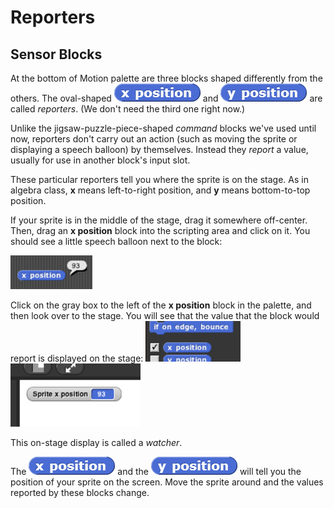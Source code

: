 # Reporters

## Sensor Blocks

 At the bottom of Motion palette are three blocks shaped differently from the others. The oval-shaped ![](../.gitbook/assets/image%20%2851%29.png) and ![](../.gitbook/assets/image%20%28208%29.png) are called _reporters_. \(We don't need the third one right now.\) 

Unlike the jigsaw-puzzle-piece-shaped _command_ blocks we've used until now, reporters don't carry out an action \(such as moving the sprite or displaying a speech balloon\) by themselves. Instead they _report_ a value, usually for use in another block's input slot.

These particular reporters tell you where the sprite is on the stage. As in algebra class, **x** means left-to-right position, and **y** means bottom-to-top position.

If your sprite is in the middle of the stage, drag it somewhere off-center. Then, drag an **x position** block into the scripting area and click on it. You should see a little speech balloon next to the block:

![](../.gitbook/assets/image%20%287%29.png)

Click on the gray box to the left of the **x position** block in the palette, and then look over to the stage. You will see that the value that the block would report is displayed on the stage: ![](../.gitbook/assets/image%20%28237%29.png) ![](../.gitbook/assets/image%20%28216%29.png) 

This on-stage display is called a _watcher_.

The ![](../.gitbook/assets/image%20%2851%29.png) and the ![](../.gitbook/assets/image%20%28208%29.png) will tell you the position of your sprite on the screen. Move the sprite around and the values reported by these blocks change.

